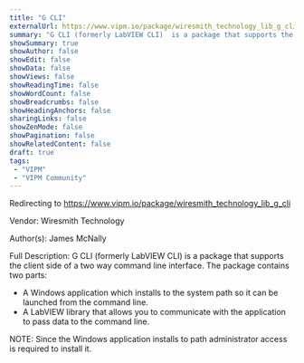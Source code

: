 ```yaml
---
title: "G CLI"
externalUrl: https://www.vipm.io/package/wiresmith_technology_lib_g_cli
summary: "G CLI (formerly LabVIEW CLI)  is a package that supports the client side of a two way command line interface."
showSummary: true
showAuthor: false
showEdit: false
showData: false
showViews: false
showReadingTime: false
showWordCount: false
showBreadcrumbs: false
showHeadingAnchors: false
sharingLinks: false
showZenMode: false
showPagination: false
showRelatedContent: false
draft: true
tags:
 - "VIPM"
 - "VIPM Community"
---
```


Redirecting to https://www.vipm.io/package/wiresmith_technology_lib_g_cli

Vendor: Wiresmith Technology

Author(s): James McNally
 
Full Description:
G CLI (formerly LabVIEW CLI)  is a package that supports the client side of a two way command line interface. The package contains two parts:

* A Windows application which installs to the system path so it can be launched from the command line.
* A LabVIEW library that allows you to communicate with the application to pass data to the command line.

NOTE: Since the Windows application installs to path administrator access is required to install it.
